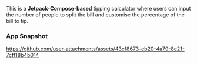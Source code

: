 This is a **Jetpack-Compose-based** tipping calculator where users can input the number of people to split the bill and customise the percentage of the bill to tip. 

### App Snapshot

https://github.com/user-attachments/assets/43cf8673-eb20-4a79-8c21-7cff18b4b014

